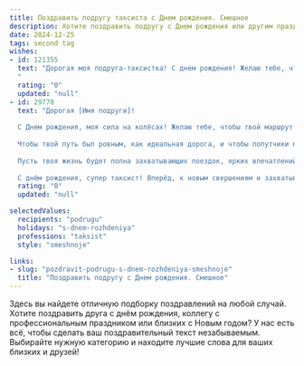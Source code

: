 ```yaml
---
title: Поздравить подругу таксиста c Днем рождения. Смешное
description: Хотите поздравить подругу c Днем рождения или другим праздником? Наш ИИ создаст незабываемое поздравление, а вы обязательно выделитесь среди других.  
date: 2024-12-25
tags: second tag
wishes:
- id: 121355
  text: "Дорогая моя подруга-таксистка! С днем рождения! Желаю тебе, чтобы клиенты всегда были вежливыми (даже если едут в аэропорт в час пик!), чтобы бензин был дешевым, а чаевые – щедрыми! Пусть твоя жизнь будет такой же быстрой и яркой, как твой автомобиль, и пусть каждый день будет полным незабываемых впечатлений и приятных сюрпризов!  С праздником!
  "
  rating: "0"
  updated: "null"
- id: 29770
  text: "Дорогая [Имя подруги]!
  
  С Днем рождения, моя сила на колёсах! Желаю тебе, чтобы твой маршрут всегда был в радость, а пробки – только на улицах, а не в жизни! Пусть каждое утро начинается с улыбки клиента, а каждый вечер – с драйва на хорошей музыке!
  
  Чтобы твой путь был ровным, как идеальная дорога, и чтобы попутчики попадались только самые весёлые и добрые! Желаю, чтобы не пришлось встречать злющих пассажиров, а если и встретятся, так чтобы они всегда оставляли щедрые чаевые.
  
  Пусть твоя жизнь будет полна захватывающих поездок, ярких впечатлений и, конечно, километров счастья! А если встретишь во время работы кого-то с ужасной музыкой в наушниках, просто включай свой любимый плейлист на полную громкость и пусть остальные тоже танцуют!
  
  С днём рождения, супер таксист! Вперёд, к новым свершениям и захватывающим приключениям! 🚖💖"
  rating: "0"
  updated: "null"

selectedValues:
  recipients: "podrugu"
  holidays: "s-dnem-rozhdeniya"
  professions: "taksist"
  style: "smeshnoje"

links:
- slug: "pozdravit-podrugu-s-dnem-rozhdeniya-smeshnoje"
  title: "Поздравить подругу c Днем рождения. Смешное"
---
```


Здесь вы найдете отличную подборку поздравлений на любой случай.
Хотите поздравить друга с днём рождения, коллегу с профессиональным праздником или близких с Новым годом? У нас есть всё, чтобы сделать ваш поздравительный текст незабываемым. Выбирайте нужную категорию и находите лучшие слова для ваших близких и друзей!
